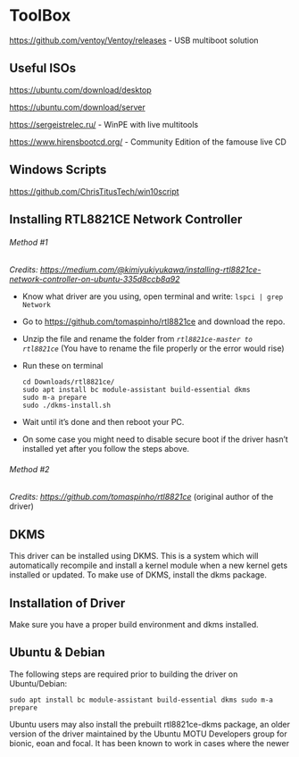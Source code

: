    # ToolBox

https://github.com/ventoy/Ventoy/releases - USB multiboot solution

   ## Useful ISOs
https://ubuntu.com/download/desktop

https://ubuntu.com/download/server

https://sergeistrelec.ru/  - WinPE with live multitools

https://www.hirensbootcd.org/ - Community Edition of the famouse live CD

   
   ## Windows Scripts

https://github.com/ChrisTitusTech/win10script


   ## Installing RTL8821CE Network Controller
 
   ###### Method #1
 
   *Credits: https://medium.com/@kimiyukiyukawa/installing-rtl8821ce-network-controller-on-ubuntu-335d8ccb8a92*

   - Know what driver are you using, open terminal and write:
     `lspci | grep Network`
     
   - Go to https://github.com/tomaspinho/rtl8821ce and download the repo.
   - Unzip the file and rename the folder from *`rtl8821ce-master to rtl8821ce`* (You have to rename the file properly or the error would rise)
   - Run these on terminal
      ````
      cd Downloads/rtl8821ce/
      sudo apt install bc module-assistant build-essential dkms
      sudo m-a prepare
      sudo ./dkms-install.sh
      ````

   - Wait until it’s done and then reboot your PC.
   - On some case you might need to disable secure boot if the driver hasn’t installed yet after you follow the steps above.

   ###### Method #2
   
   *Credits: https://github.com/tomaspinho/rtl8821ce* (original author of the driver)
   
  ## DKMS

This driver can be installed using DKMS. This is a system which will automatically recompile and install a kernel module when a new kernel gets installed or updated. To make use of DKMS, install the dkms package.

 ## Installation of Driver

Make sure you have a proper build environment and dkms installed.

 ## Ubuntu & Debian

The following steps are required prior to building the driver on Ubuntu/Debian:

``
sudo apt install bc module-assistant build-essential dkms
sudo m-a prepare
``

Ubuntu users may also install the prebuilt rtl8821ce-dkms package, an older version of the driver maintained by the Ubuntu MOTU Developers group for bionic, eoan and focal. It has been known to work in cases where the newer 






